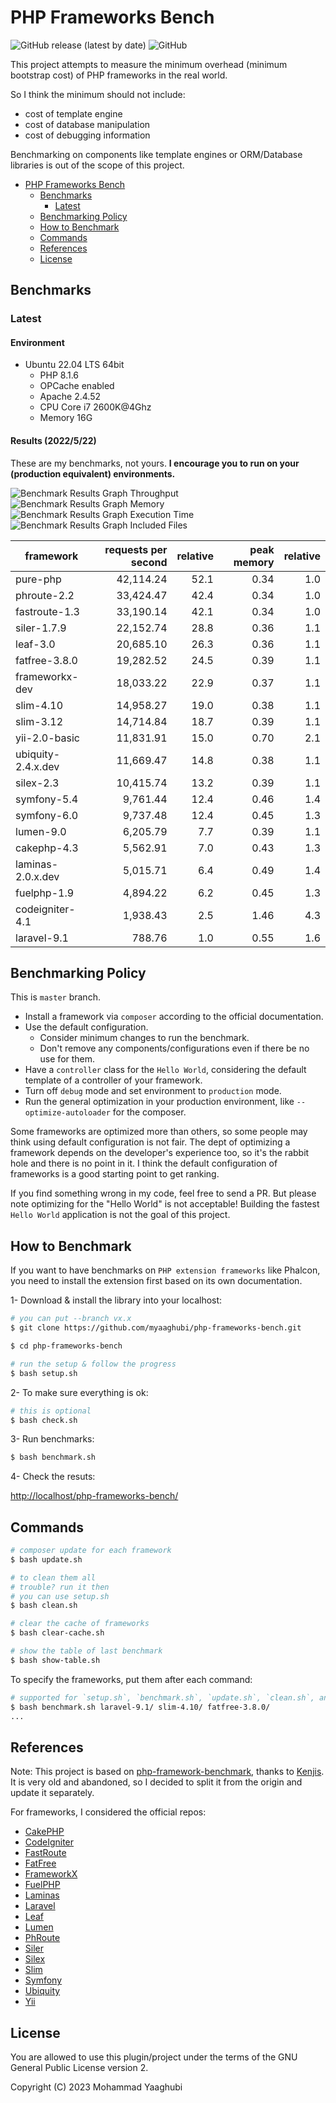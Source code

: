 # PHP Frameworks Bench
![GitHub release (latest by date)](https://img.shields.io/github/v/release/myaaghubi/PHP-Frameworks-Bench?color=purpol) ![GitHub](https://img.shields.io/github/license/myaaghubi/PHP-Frameworks-Bench?color=green)

This project attempts to measure the minimum overhead (minimum bootstrap cost) of PHP frameworks in the real world.

So I think the minimum should not include:

* cost of template engine
* cost of database manipulation
* cost of debugging information

Benchmarking on components like template engines or ORM/Database libraries is out of the scope of this project.


- [PHP Frameworks Bench](#php-frameworks-bench)
  - [Benchmarks](#benchmarks)
    - [Latest](#latest)
  - [Benchmarking Policy](#benchmarking-policy)
  - [How to Benchmark](#how-to-benchmark)
  - [Commands](#commands)
  - [References](#references)
  - [License](#license)


## Benchmarks

### Latest

#### Environment

* Ubuntu 22.04 LTS 64bit
  * PHP 8.1.6
  * OPCache enabled
  * Apache 2.4.52
  * CPU Core i7 2600K@4Ghz
  * Memory 16G 


#### Results (2022/5/22)

These are my benchmarks, not yours. **I encourage you to run on your (production equivalent) environments.**

![Benchmark Results Graph Throughput](screenshots/php-frameworks-bench-throughput.png)
![Benchmark Results Graph Memory](screenshots/php-frameworks-bench-memory.png)
![Benchmark Results Graph Execution Time](screenshots/php-frameworks-bench-exectime.png)
![Benchmark Results Graph Included Files](screenshots/php-frameworks-bench-includedfiles.png)

|framework          |requests per second|relative|peak memory|relative|
|-------------------|------------------:|-------:|----------:|-------:|
|pure-php           |          42,114.24|    52.1|       0.34|     1.0|
|phroute-2.2        |          33,424.47|    42.4|       0.34|     1.0|
|fastroute-1.3      |          33,190.14|    42.1|       0.34|     1.0|
|siler-1.7.9        |          22,152.74|    28.8|       0.36|     1.1|
|leaf-3.0           |          20,685.10|    26.3|       0.36|     1.1|
|fatfree-3.8.0      |          19,282.52|    24.5|       0.39|     1.1|
|frameworkx-dev     |          18,033.22|    22.9|       0.37|     1.1|
|slim-4.10          |          14,958.27|    19.0|       0.38|     1.1|
|slim-3.12          |          14,714.84|    18.7|       0.39|     1.1|
|yii-2.0-basic      |          11,831.91|    15.0|       0.70|     2.1|
|ubiquity-2.4.x.dev |          11,669.47|    14.8|       0.38|     1.1|
|silex-2.3          |          10,415.74|    13.2|       0.39|     1.1|
|symfony-5.4        |           9,761.44|    12.4|       0.46|     1.4|
|symfony-6.0        |           9,737.48|    12.4|       0.45|     1.3|
|lumen-9.0          |           6,205.79|     7.7|       0.39|     1.1|
|cakephp-4.3        |           5,562.91|     7.0|       0.43|     1.3|
|laminas-2.0.x.dev  |           5,015.71|     6.4|       0.49|     1.4|
|fuelphp-1.9        |           4,894.22|     6.2|       0.45|     1.3|
|codeigniter-4.1    |           1,938.43|     2.5|       1.46|     4.3|
|laravel-9.1        |             788.76|     1.0|       0.55|     1.6|


## Benchmarking Policy

This is `master` branch.

* Install a framework via `composer` according to the official documentation.
* Use the default configuration.
  * Consider minimum changes to run the benchmark.
  * Don't remove any components/configurations even if there be no use for them.
* Have a `controller` class for the `Hello World`, considering the default template of a controller of your framework.
* Turn off `debug` mode and set environment to `production` mode.
* Run the general optimization in your production environment, like `--optimize-autoloader` for the composer.

Some frameworks are optimized more than others, so some people may think using default configuration is not fair. The dept of optimizing a framework depends on the developer's experience too, so it's the rabbit hole and there is no point in it. I think the default configuration of frameworks is a good starting point to get ranking.

If you find something wrong in my code, feel free to send a PR. But please note optimizing for the "Hello World" is not acceptable! Building the fastest `Hello World` application is not the goal of this project.


## How to Benchmark

If you want to have benchmarks on `PHP extension frameworks` like Phalcon, you need to install the extension first based on its own documentation.

1- Download & install the library into your localhost:

```bash
# you can put --branch vx.x
$ git clone https://github.com/myaaghubi/php-frameworks-bench.git

$ cd php-frameworks-bench

# run the setup & follow the progress
$ bash setup.sh
```

2- To make sure everything is ok:

```bash
# this is optional
$ bash check.sh
```

3- Run benchmarks:

```bash
$ bash benchmark.sh
```

4- Check the resuts:

<http://localhost/php-frameworks-bench/>


## Commands

```bash
# composer update for each framework
$ bash update.sh

# to clean them all
# trouble? run it then
# you can use setup.sh 
$ bash clean.sh

# clear the cache of frameworks
$ bash clear-cache.sh

# show the table of last benchmark
$ bash show-table.sh
```

To specify the frameworks, put them after each command:

```bash
# supported for `setup.sh`, `benchmark.sh`, `update.sh`, `clean.sh`, and `clear-cache.sh`
$ bash benchmark.sh laravel-9.1/ slim-4.10/ fatfree-3.8.0/
...
```


## References 
Note: This project is based on
[php-framework-benchmark](https://github.com/kenjis/php-framework-benchmark), thanks to [Kenjis](https://github.com/kenjis). It is very old and abandoned, so I decided to split it from the origin and update it separately.

For frameworks, I considered the official repos:
* [CakePHP](https://github.com/cakephp/cakephp)
* [CodeIgniter](https://github.com/codeigniter4/CodeIgniter4)
* [FastRoute](https://github.com/nikic/FastRoute)
* [FatFree](https://github.com/bcosca/fatfree)
* [FrameworkX](https://github.com/clue/framework-x)
* [FuelPHP](https://github.com/fuelphp/fuelphp)
* [Laminas](https://github.com/laminas)
* [Laravel](https://github.com/laravel/laravel)
* [Leaf](https://github.com/leafsphp/leaf)
* [Lumen](https://github.com/laravel/lumen)
* [PhRoute](https://github.com/mrjgreen/phroute)
* [Siler](https://github.com/leocavalcante/siler)
* [Silex](https://github.com/silexphp/Silex)
* [Slim](https://github.com/slimphp/Slim)
* [Symfony](https://github.com/symfony/symfony)
* [Ubiquity](https://github.com/phpMv/ubiquity)
* [Yii](https://github.com/yiisoft/yii2)


## License

You are allowed to use this plugin/project under the terms of the GNU General Public License version 2.

Copyright (C) 2023 Mohammad Yaaghubi
